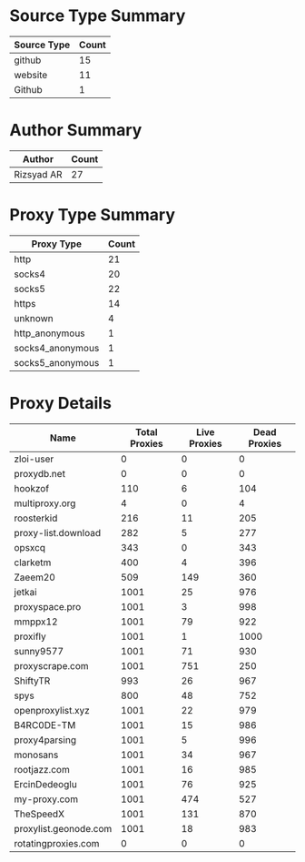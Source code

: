 # Source Type Summary

| Source Type | Count |
|-------------|-------|
| github | 15 |
| website | 11 |
| Github | 1 |


# Author Summary

| Author | Count |
|--------|-------|
| Rizsyad AR | 27 |


# Proxy Type Summary

| Proxy Type | Count |
|------------|-------|
| http | 21 |
| socks4 | 20 |
| socks5 | 22 |
| https | 14 |
| unknown | 4 |
| http_anonymous | 1 |
| socks4_anonymous | 1 |
| socks5_anonymous | 1 |


# Proxy Details

| Name | Total Proxies | Live Proxies | Dead Proxies |
|------|---------------|--------------|---------------|
| zloi-user | 0 | 0 | 0 |
| proxydb.net | 0 | 0 | 0 |
| hookzof | 110 | 6 | 104 |
| multiproxy.org | 4 | 0 | 4 |
| roosterkid | 216 | 11 | 205 |
| proxy-list.download | 282 | 5 | 277 |
| opsxcq | 343 | 0 | 343 |
| clarketm | 400 | 4 | 396 |
| Zaeem20 | 509 | 149 | 360 |
| jetkai | 1001 | 25 | 976 |
| proxyspace.pro | 1001 | 3 | 998 |
| mmppx12 | 1001 | 79 | 922 |
| proxifly | 1001 | 1 | 1000 |
| sunny9577 | 1001 | 71 | 930 |
| proxyscrape.com | 1001 | 751 | 250 |
| ShiftyTR | 993 | 26 | 967 |
| spys | 800 | 48 | 752 |
| openproxylist.xyz | 1001 | 22 | 979 |
| B4RC0DE-TM | 1001 | 15 | 986 |
| proxy4parsing | 1001 | 5 | 996 |
| monosans | 1001 | 34 | 967 |
| rootjazz.com | 1001 | 16 | 985 |
| ErcinDedeoglu | 1001 | 76 | 925 |
| my-proxy.com | 1001 | 474 | 527 |
| TheSpeedX | 1001 | 131 | 870 |
| proxylist.geonode.com | 1001 | 18 | 983 |
| rotatingproxies.com | 0 | 0 | 0 |
